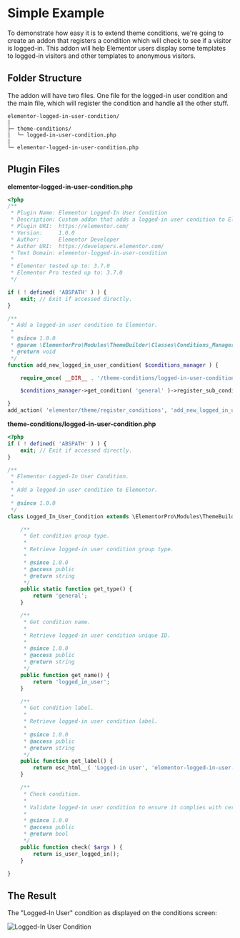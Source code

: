 # Simple Example

<Badge type="tip" vertical="top" text="Elementor Pro" /> <Badge type="warning" vertical="top" text="Advanced" />

To demonstrate how easy it is to extend theme conditions, we're going to create an addon that registers a condition which will check to see if a visitor is logged-in. This addon will help Elementor users display some templates to logged-in visitors and other templates to anonymous visitors.

## Folder Structure

The addon will have two files. One file for the logged-in user condition and the main file, which will register the condition and handle all the other stuff.

```
elementor-logged-in-user-condition/
|
├─ theme-conditions/
|  └─ logged-in-user-condition.php
|
└─ elementor-logged-in-user-condition.php
```

## Plugin Files

**elementor-logged-in-user-condition.php**

```php
<?php
/**
 * Plugin Name: Elementor Logged-In User Condition
 * Description: Custom addon that adds a logged-in user condition to Elementor.
 * Plugin URI:  https://elementor.com/
 * Version:     1.0.0
 * Author:      Elementor Developer
 * Author URI:  https://developers.elementor.com/
 * Text Domain: elementor-logged-in-user-condition
 *
 * Elementor tested up to: 3.7.0
 * Elementor Pro tested up to: 3.7.0
 */

if ( ! defined( 'ABSPATH' ) ) {
	exit; // Exit if accessed directly.
}

/**
 * Add a logged-in user condition to Elementor.
 *
 * @since 1.0.0
 * @param \ElementorPro\Modules\ThemeBuilder\Classes\Conditions_Manager $conditions_manager An instance of conditions manager.
 * @return void
 */
function add_new_logged_in_user_condition( $conditions_manager ) {

	require_once( __DIR__ . '/theme-conditions/logged-in-user-condition.php' );

	$conditions_manager->get_condition( 'general' )->register_sub_condition( new \Logged_In_User_Condition() );

}
add_action( 'elementor/theme/register_conditions', 'add_new_logged_in_user_condition' );
```

**theme-conditions/logged-in-user-condition.php**

```php
<?php
if ( ! defined( 'ABSPATH' ) ) {
	exit; // Exit if accessed directly.
}

/**
 * Elementor Logged-In User Condition.
 *
 * Add a logged-in user condition to Elementor.
 *
 * @since 1.0.0
 */
class Logged_In_User_Condition extends \ElementorPro\Modules\ThemeBuilder\Conditions\Condition_Base {

	/**
	 * Get condition group type.
	 *
	 * Retrieve logged-in user condition group type.
	 *
	 * @since 1.0.0
	 * @access public
	 * @return string
	 */
	public static function get_type() {
		return 'general';
	}

	/**
	 * Get condition name.
	 *
	 * Retrieve logged-in user condition unique ID.
	 *
	 * @since 1.0.0
	 * @access public
	 * @return string
	 */
	public function get_name() {
		return 'logged_in_user';
	}

	/**
	 * Get condition label.
	 *
	 * Retrieve logged-in user condition label.
	 *
	 * @since 1.0.0
	 * @access public
	 * @return string
	 */
	public function get_label() {
		return esc_html__( 'Logged-in user', 'elementor-logged-in-user-condition' );
	}

	/**
	 * Check condition.
	 *
	 * Validate logged-in user condition to ensure it complies with certain rules.
	 *
	 * @since 1.0.0
	 * @access public
	 * @return bool
	 */
	public function check( $args ) {
		return is_user_logged_in();
	}

}
```

## The Result

The "Logged-In User" condition as displayed on the conditions screen:

<img :src="$withBase('/assets/img/elementor-theme-conditions-example-logged-in-user.png')" alt="Logged-In User Condition">
